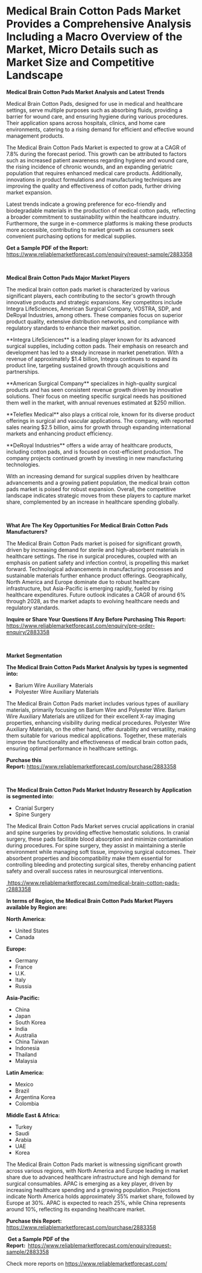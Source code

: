 <p><h1>Medical Brain Cotton Pads Market Provides a Comprehensive Analysis Including a Macro Overview of the Market, Micro Details such as Market Size and Competitive Landscape</h1></p><p><strong>Medical Brain Cotton Pads Market Analysis and Latest Trends</strong></p>
<p><p>Medical Brain Cotton Pads, designed for use in medical and healthcare settings, serve multiple purposes such as absorbing fluids, providing a barrier for wound care, and ensuring hygiene during various procedures. Their application spans across hospitals, clinics, and home care environments, catering to a rising demand for efficient and effective wound management products.</p><p>The Medical Brain Cotton Pads Market is expected to grow at a CAGR of 7.8% during the forecast period. This growth can be attributed to factors such as increased patient awareness regarding hygiene and wound care, the rising incidence of chronic wounds, and an expanding geriatric population that requires enhanced medical care products. Additionally, innovations in product formulations and manufacturing techniques are improving the quality and effectiveness of cotton pads, further driving market expansion.</p><p>Latest trends indicate a growing preference for eco-friendly and biodegradable materials in the production of medical cotton pads, reflecting a broader commitment to sustainability within the healthcare industry. Furthermore, the surge in e-commerce platforms is making these products more accessible, contributing to market growth as consumers seek convenient purchasing options for medical supplies.</p></p>
<p><strong>Get a Sample PDF of the Report:&nbsp;</strong> <a href="https://www.reliablemarketforecast.com/enquiry/request-sample/2883358?utm_campaign=2235&utm_medium=2&utm_source=Github&utm_content=ia&utm_term=13032025&utm_id=medical-brain-cotton-pads">https://www.reliablemarketforecast.com/enquiry/request-sample/2883358</a></p>
<p>&nbsp;</p>
<p><strong>Medical Brain Cotton Pads Major Market Players</strong></p>
<p><p>The medical brain cotton pads market is characterized by various significant players, each contributing to the sector's growth through innovative products and strategic expansions. Key competitors include Integra LifeSciences, American Surgical Company, VOSTRA, SDP, and DeRoyal Industries, among others. These companies focus on superior product quality, extensive distribution networks, and compliance with regulatory standards to enhance their market position.</p><p>**Integra LifeSciences** is a leading player known for its advanced surgical supplies, including cotton pads. Their emphasis on research and development has led to a steady increase in market penetration. With a revenue of approximately $1.4 billion, Integra continues to expand its product line, targeting sustained growth through acquisitions and partnerships.</p><p>**American Surgical Company** specializes in high-quality surgical products and has seen consistent revenue growth driven by innovative solutions. Their focus on meeting specific surgical needs has positioned them well in the market, with annual revenues estimated at $250 million.</p><p>**Teleflex Medical** also plays a critical role, known for its diverse product offerings in surgical and vascular applications. The company, with reported sales nearing $2.5 billion, aims for growth through expanding international markets and enhancing product efficiency.</p><p>**DeRoyal Industries** offers a wide array of healthcare products, including cotton pads, and is focused on cost-efficient production. The company projects continued growth by investing in new manufacturing technologies.</p><p>With an increasing demand for surgical supplies driven by healthcare advancements and a growing patient population, the medical brain cotton pads market is poised for robust expansion. Overall, the competitive landscape indicates strategic moves from these players to capture market share, complemented by an increase in healthcare spending globally.</p></p>
<p>&nbsp;</p>
<p><strong>What Are The Key Opportunities For Medical Brain Cotton Pads Manufacturers?</strong></p>
<p><p>The Medical Brain Cotton Pads market is poised for significant growth, driven by increasing demand for sterile and high-absorbent materials in healthcare settings. The rise in surgical procedures, coupled with an emphasis on patient safety and infection control, is propelling this market forward. Technological advancements in manufacturing processes and sustainable materials further enhance product offerings. Geographically, North America and Europe dominate due to robust healthcare infrastructure, but Asia-Pacific is emerging rapidly, fueled by rising healthcare expenditures. Future outlook indicates a CAGR of around 6% through 2028, as the market adapts to evolving healthcare needs and regulatory standards.</p></p>
<p><strong>Inquire or Share Your Questions If Any Before Purchasing This Report:</strong> <a href="https://www.reliablemarketforecast.com/enquiry/pre-order-enquiry/2883358?utm_campaign=2235&utm_medium=2&utm_source=Github&utm_content=ia&utm_term=13032025&utm_id=medical-brain-cotton-pads">https://www.reliablemarketforecast.com/enquiry/pre-order-enquiry/2883358</a></p>
<p>&nbsp;</p>
<p><strong>Market Segmentation</strong></p>
<p><strong>The Medical Brain Cotton Pads Market Analysis by types is segmented into:</strong></p>
<p><ul><li>Barium Wire Auxiliary Materials</li><li>Polyester Wire Auxiliary Materials</li></ul></p>
<p><p>The Medical Brain Cotton Pads market includes various types of auxiliary materials, primarily focusing on Barium Wire and Polyester Wire. Barium Wire Auxiliary Materials are utilized for their excellent X-ray imaging properties, enhancing visibility during medical procedures. Polyester Wire Auxiliary Materials, on the other hand, offer durability and versatility, making them suitable for various medical applications. Together, these materials improve the functionality and effectiveness of medical brain cotton pads, ensuring optimal performance in healthcare settings.</p></p>
<p><strong>Purchase this Report:&nbsp;</strong><a href="https://www.reliablemarketforecast.com/purchase/2883358?utm_campaign=2235&utm_medium=2&utm_source=Github&utm_content=ia&utm_term=13032025&utm_id=medical-brain-cotton-pads">https://www.reliablemarketforecast.com/purchase/2883358</a></p>
<p>&nbsp;</p>
<p><strong>The Medical Brain Cotton Pads Market Industry Research by Application is segmented into:</strong></p>
<p><ul><li>Cranial Surgery</li><li>Spine Surgery</li></ul></p>
<p><p>The Medical Brain Cotton Pads Market serves crucial applications in cranial and spine surgeries by providing effective hemostatic solutions. In cranial surgery, these pads facilitate blood absorption and minimize contamination during procedures. For spine surgery, they assist in maintaining a sterile environment while managing soft tissue, improving surgical outcomes. Their absorbent properties and biocompatibility make them essential for controlling bleeding and protecting surgical sites, thereby enhancing patient safety and overall success rates in neurosurgical interventions.</p></p>
<p><a href="https://www.reliablemarketforecast.com/medical-brain-cotton-pads-r2883358?utm_campaign=2235&utm_medium=2&utm_source=Github&utm_content=ia&utm_term=13032025&utm_id=medical-brain-cotton-pads">&nbsp;https://www.reliablemarketforecast.com/medical-brain-cotton-pads-r2883358</a></p>
<p><strong>In terms of Region, the Medical Brain Cotton Pads Market Players available by Region are:</strong></p>
<p>
    <p> <strong> North America: </strong>
        <ul>
            <li>United States</li>
            <li>Canada</li>
        </ul>
        </p> 
    <p> <strong> Europe: </strong>
        <ul>
            <li>Germany</li>
            <li>France</li>
            <li>U.K.</li>
            <li>Italy</li>
            <li>Russia</li>
        </ul>
        </p> 
    <p> <strong> Asia-Pacific: </strong>
        <ul>
            <li>China</li>
            <li>Japan</li>
            <li>South Korea</li>
            <li>India</li>
            <li>Australia</li>
            <li>China Taiwan</li>
            <li>Indonesia</li>
            <li>Thailand</li>
            <li>Malaysia</li>
        </ul>
        </p> 
    <p> <strong> Latin America: </strong>
        <ul>
            <li>Mexico</li>
            <li>Brazil</li>
            <li>Argentina Korea</li>
            <li>Colombia</li>
        </ul>
        </p> 
    <p> <strong> Middle East & Africa: </strong>
        <ul>
            <li>Turkey</li>
            <li>Saudi</li>
            <li>Arabia</li>
            <li>UAE</li>
            <li>Korea</li>
        </ul>
    </p>
    </p>
<p><p>The Medical Brain Cotton Pads market is witnessing significant growth across various regions, with North America and Europe leading in market share due to advanced healthcare infrastructure and high demand for surgical consumables. APAC is emerging as a key player, driven by increasing healthcare spending and a growing population. Projections indicate North America holds approximately 35% market share, followed by Europe at 30%. APAC is expected to reach 25%, while China represents around 10%, reflecting its expanding healthcare market.</p></p>
<p><strong>Purchase this Report: </strong><a href="https://www.reliablemarketforecast.com/purchase/2883358?utm_campaign=2235&utm_medium=2&utm_source=Github&utm_content=ia&utm_term=13032025&utm_id=medical-brain-cotton-pads">https://www.reliablemarketforecast.com/purchase/2883358</a></p>
<p>&nbsp;<strong>Get a Sample PDF of the Report:&nbsp;&nbsp;</strong><a href="https://www.reliablemarketforecast.com/enquiry/request-sample/2883358?utm_campaign=2235&utm_medium=2&utm_source=Github&utm_content=ia&utm_term=13032025&utm_id=medical-brain-cotton-pads">https://www.reliablemarketforecast.com/enquiry/request-sample/2883358</a></p>
<p><strong></strong></p>
<p>Check more reports on <a href="https://www.reliablemarketforecast.com/?utm_campaign=2235&utm_medium=2&utm_source=Github&utm_content=ia&utm_term=13032025&utm_id=medical-brain-cotton-pads">https://www.reliablemarketforecast.com/</a></p>